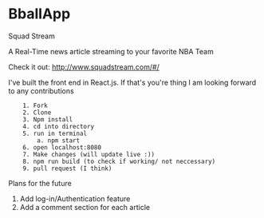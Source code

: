 # BballApp

Squad Stream  

A Real-Time news article streaming to your favorite NBA Team


Check it out: http://www.squadstream.com/#/


I've built the front end in React.js. 
 If that's you're thing I am looking forward to any contributions

``` 
    1. Fork
    2. Clone
    3. Npm install
    4. cd into directory
    5. run in terminal 
        a. npm start
    6. open localhost:8080
    7. Make changes (will update live :))
    8. npm run build (to check if working/ not neccessary)
    9. pull request (I think)
```

Plans for the future 

1. Add log-in/Authentication feature
2. Add a comment section for each article 
